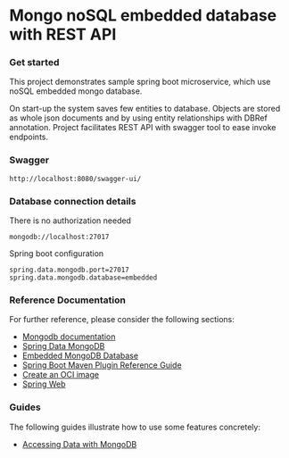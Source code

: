 # Mongo noSQL embedded database with REST API

### Get started

This project demonstrates sample spring boot microservice, which use noSQL embedded mongo database. 

On start-up the system saves few entities to database. Objects are stored as whole json documents and by using entity relationships with DBRef annotation.
Project facilitates REST API with swagger tool to ease invoke endpoints.

### Swagger

```
http://localhost:8080/swagger-ui/
```

### Database connection details

There is no authorization needed

```
mongodb://localhost:27017
```

Spring boot configuration

```
spring.data.mongodb.port=27017
spring.data.mongodb.database=embedded
```


### Reference Documentation

For further reference, please consider the following sections:

* [Mongodb documentation](https://www.mongodb.com/docs/)
* [Spring Data MongoDB](https://docs.spring.io/spring-boot/docs/2.7.3/reference/htmlsingle/#data.nosql.mongodb)
* [Embedded MongoDB Database](https://docs.spring.io/spring-boot/docs/2.7.3/reference/htmlsingle/#data.nosql.mongodb.embedded)
* [Spring Boot Maven Plugin Reference Guide](https://docs.spring.io/spring-boot/docs/2.7.3/maven-plugin/reference/html/)
* [Create an OCI image](https://docs.spring.io/spring-boot/docs/2.7.3/maven-plugin/reference/html/#build-image)
* [Spring Web](https://docs.spring.io/spring-boot/docs/2.7.3/reference/htmlsingle/#web)

### Guides

The following guides illustrate how to use some features concretely:

* [Accessing Data with MongoDB](https://spring.io/guides/gs/accessing-data-mongodb/)

